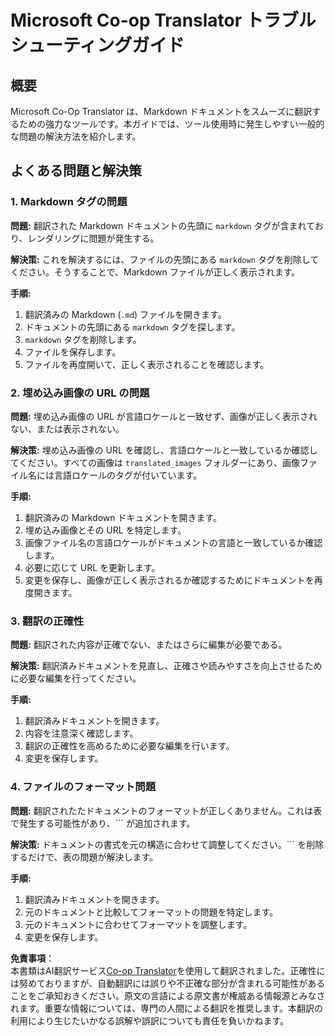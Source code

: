<!--
CO_OP_TRANSLATOR_METADATA:
{
  "original_hash": "0788d7ebe4876c9be89132f48e09b26d",
  "translation_date": "2025-06-12T12:24:01+00:00",
  "source_file": "getting_started/troubleshooting.md",
  "language_code": "ja"
}
-->
# Microsoft Co-op Translator トラブルシューティングガイド


## 概要
Microsoft Co-Op Translator は、Markdown ドキュメントをスムーズに翻訳するための強力なツールです。本ガイドでは、ツール使用時に発生しやすい一般的な問題の解決方法を紹介します。

## よくある問題と解決策

### 1. Markdown タグの問題
**問題:** 翻訳された Markdown ドキュメントの先頭に `markdown` タグが含まれており、レンダリングに問題が発生する。

**解決策:** これを解決するには、ファイルの先頭にある `markdown` タグを削除してください。そうすることで、Markdown ファイルが正しく表示されます。

**手順:**
1. 翻訳済みの Markdown (`.md`) ファイルを開きます。
2. ドキュメントの先頭にある `markdown` タグを探します。
3. `markdown` タグを削除します。
4. ファイルを保存します。
5. ファイルを再度開いて、正しく表示されることを確認します。

### 2. 埋め込み画像の URL の問題
**問題:** 埋め込み画像の URL が言語ロケールと一致せず、画像が正しく表示されない、または表示されない。

**解決策:** 埋め込み画像の URL を確認し、言語ロケールと一致しているか確認してください。すべての画像は `translated_images` フォルダーにあり、画像ファイル名には言語ロケールのタグが付いています。

**手順:**
1. 翻訳済みの Markdown ドキュメントを開きます。
2. 埋め込み画像とその URL を特定します。
3. 画像ファイル名の言語ロケールがドキュメントの言語と一致しているか確認します。
4. 必要に応じて URL を更新します。
5. 変更を保存し、画像が正しく表示されるか確認するためにドキュメントを再度開きます。

### 3. 翻訳の正確性
**問題:** 翻訳された内容が正確でない、またはさらに編集が必要である。

**解決策:** 翻訳済みドキュメントを見直し、正確さや読みやすさを向上させるために必要な編集を行ってください。

**手順:**
1. 翻訳済みドキュメントを開きます。
2. 内容を注意深く確認します。
3. 翻訳の正確性を高めるために必要な編集を行います。
4. 変更を保存します。

### 4. ファイルのフォーマット問題
**問題:** 翻訳されたたドキュメントのフォーマットが正しくありません。これは表で発生する可能性があり、``` が追加されます。

**解決策:** ドキュメントの書式を元の構造に合わせて調整してください。``` を削除するだけで、表の問題が解決します。

**手順:**
1. 翻訳済みドキュメントを開きます。
2. 元のドキュメントと比較してフォーマットの問題を特定します。
3. 元のドキュメントに合わせてフォーマットを調整します。
4. 変更を保存します。

**免責事項**：  
本書類はAI翻訳サービス[Co-op Translator](https://github.com/Azure/co-op-translator)を使用して翻訳されました。正確性には努めておりますが、自動翻訳には誤りや不正確な部分が含まれる可能性があることをご承知おきください。原文の言語による原文書が権威ある情報源とみなされます。重要な情報については、専門の人間による翻訳を推奨します。本翻訳の利用により生じたいかなる誤解や誤訳についても責任を負いかねます。
